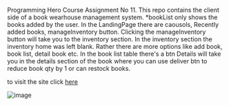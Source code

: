 Programming Hero Course Assignment No 11.
This repo contains the client side of a book wearhouse management system.
*bookList only shows the books added by the user.
In the LandingPage there are caousols, Recently added books, manageInventory button. Clicking the manageInventory button will take you to the inventory section. In the inventory section the inventory home was left blank. Rather there are more options like add book, book list, detail book etc. In the book list table there's a btn Details will take you in the details section of the book where you can use deliver btn to reduce book qty by 1 or can restock books.

to visit the site click <a href="[doc:site](https://stockisbaah.netlify.app/)" target="_blank">here</a>
<br/>

![image](https://user-images.githubusercontent.com/73699852/198156188-3d057861-05bb-41a8-b1db-55c40e79a6c6.png)
